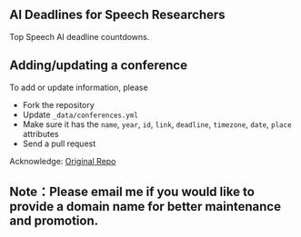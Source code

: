 ## AI Deadlines for Speech Researchers

Top Speech AI deadline countdowns.

## Adding/updating a conference

To add or update information, please 
- Fork the repository
- Update `_data/conferences.yml`
- Make sure it has the `name`, `year`, `id`, `link`, `deadline`, `timezone`, `date`, `place` attributes
- Send a pull request

Acknowledge: [Original Repo](https://github.com/abhshkdz/ai-deadlines)

## Note：Please email me if you would like to provide a domain name for better maintenance and promotion.
